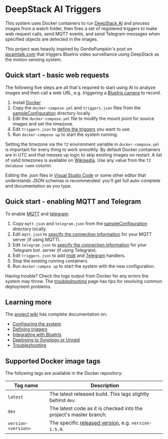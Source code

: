 # DeepStack AI Triggers

This system uses Docker containers to run [DeepStack AI](https://deepstack.cc/) and process images
from a watch folder, then fires a set of registered triggers to make web request calls, send MQTT
events, and send Telegram messages when specified objects are detected in the images.

This project was heavily inspired by GentlePumpkin's post on [ipcamtalk.com](https://ipcamtalk.com/threads/tool-tutorial-free-ai-person-detection-for-blue-iris.37330/)
that triggers BlueIris video survelliance using DeepStack as the motion sensing system.

## Quick start - basic web requests

The following five steps are all that's required to start using AI to analyze images and
then call a web URL, e.g. triggering a [BlueIris camera](https://github.com/danecreekphotography/node-deepstackai-trigger/wiki/Integrating-with-BlueIris) to record.

1. Install [Docker](http://www.docker.com/)
2. Copy the `docker-compose.yml` and `triggers.json` files from the [sampleConfiguration](https://github.com/danecreekphotography/node-deepstackai-trigger/tree/master/sampleConfiguration) directory locally.
3. Edit the `docker-compose.yml` file to modify the mount point for source images and set the timezone.
4. Edit `triggers.json` to [define the triggers](https://github.com/danecreekphotography/node-deepstackai-trigger/wiki/Defining-triggers) you want to use.
5. Run `docker-compose up` to start the system running.

Setting the timezone via the `TZ` environment variable in `docker-compose.yml` is important for
every thing to work smoothly. By default Docker containers are in UTC and that messes up
logic to skip existing images on restart. A list of valid timezones is available on
[Wikipedia](https://en.wikipedia.org/wiki/List_of_tz_database_time_zones). Use any value
from the `TZ database name` column.

Editing the .json files in [Visual Studio Code](https://code.visualstudio.com/) or some other editor
that understands JSON schemas is recommended: you'll get full auto-complete and documentation as
you type.

## Quick start - enabling MQTT and Telegram

To enable [MQTT](https://github.com/danecreekphotography/node-deepstackai-trigger/wiki/Configuration#enabling--configuring-mqtt) and [telegram](https://github.com/danecreekphotography/node-deepstackai-trigger/wiki/Configuration#enabling--configuring-telegram):

1. Copy `mqtt.json` and `telegram.json` from the [sampleConfiguration](https://github.com/danecreekphotography/node-deepstackai-trigger/tree/master/sampleConfiguration) directory locally.
2. Edit `mqtt.json` to [specify the connection information](https://github.com/danecreekphotography/node-deepstackai-trigger/wiki/Configuration#enabling--configuring-mqtt) for your MQTT server (if using MQTT).
3. Edit `telegram.json` to [specify the connection information](https://github.com/danecreekphotography/node-deepstackai-trigger/wiki/Configuration#enabling--configuring-telegram) for your Telegram bot.
   server (if using Telegram).
4. Edit `triggers.json` to add [mqtt](https://github.com/danecreekphotography/node-deepstackai-trigger/wiki/Defining-triggers#defining-mqtt-handlers) and [Telegram](https://github.com/danecreekphotography/node-deepstackai-trigger/wiki/Defining-triggers#defining-telegram-handlers) handlers.
5. Stop the existing running containers.
6. Run `docker-compse up` to start the system with the new configuration.

Having trouble? Check the logs output from Docker for any errors the system may throw.
The [troubleshooting](https://github.com/danecreekphotography/node-deepstackai-trigger/wiki/Troubleshooting)
page has tips for resolving common deployment problems.

## Learning more

The [project wiki](https://github.com/danecreekphotography/node-deepstackai-trigger/wiki) has complete documentation on:

- [Configuring the system](https://github.com/danecreekphotography/node-deepstackai-trigger/wiki/Configuration)
- [Defining triggers](https://github.com/danecreekphotography/node-deepstackai-trigger/wiki/Defining-triggers)
- [Integrating with BlueIris](https://github.com/danecreekphotography/node-deepstackai-trigger/wiki/Integrating-with-BlueIris)
- [Deploying to Synology or Unraid](https://github.com/danecreekphotography/node-deepstackai-trigger/wiki/Deploying-to-Synology-and-Unraid)
- [Troubleshooting](https://github.com/danecreekphotography/node-deepstackai-trigger/wiki/Troubleshooting)

## Supported Docker image tags

The following tags are available in the Docker repository:

| Tag name            | Description                                                                                                                       |
| ------------------- | --------------------------------------------------------------------------------------------------------------------------------- |
| `latest`            | The latest released build. This lags slightly behind `dev`.                                                                       |
| `dev`               | The latest code as it is checked into the project's master branch.                                                                |
| `version-<version>` | The specific [released version](https://github.com/danecreekphotography/node-deepstackai-trigger/releases), e.g. `version-1.5.0`. |
